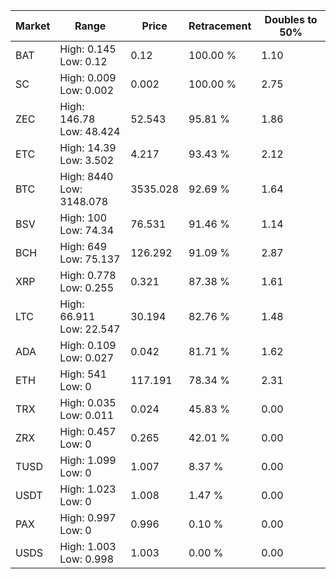 | Market | Range | Price| Retracement | Doubles to 50% |
| --- | --- | --- | --- | --- |
| BAT | High: 0.145<br />Low: 0.12 | 0.12 | 100.00 % | 1.10 |
| SC | High: 0.009<br />Low: 0.002 | 0.002 | 100.00 % | 2.75 |
| ZEC | High: 146.78<br />Low: 48.424 | 52.543 | 95.81 % | 1.86 |
| ETC | High: 14.39<br />Low: 3.502 | 4.217 | 93.43 % | 2.12 |
| BTC | High: 8440<br />Low: 3148.078 | 3535.028 | 92.69 % | 1.64 |
| BSV | High: 100<br />Low: 74.34 | 76.531 | 91.46 % | 1.14 |
| BCH | High: 649<br />Low: 75.137 | 126.292 | 91.09 % | 2.87 |
| XRP | High: 0.778<br />Low: 0.255 | 0.321 | 87.38 % | 1.61 |
| LTC | High: 66.911<br />Low: 22.547 | 30.194 | 82.76 % | 1.48 |
| ADA | High: 0.109<br />Low: 0.027 | 0.042 | 81.71 % | 1.62 |
| ETH | High: 541<br />Low: 0 | 117.191 | 78.34 % | 2.31 |
| TRX | High: 0.035<br />Low: 0.011 | 0.024 | 45.83 % | 0.00 |
| ZRX | High: 0.457<br />Low: 0 | 0.265 | 42.01 % | 0.00 |
| TUSD | High: 1.099<br />Low: 0 | 1.007 | 8.37 % | 0.00 |
| USDT | High: 1.023<br />Low: 0 | 1.008 | 1.47 % | 0.00 |
| PAX | High: 0.997<br />Low: 0 | 0.996 | 0.10 % | 0.00 |
| USDS | High: 1.003<br />Low: 0.998 | 1.003 | 0.00 % | 0.00 |
